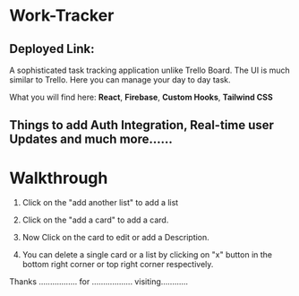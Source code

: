 # Work-Tracker

## Deployed Link: 

A sophisticated task tracking application unlike Trello Board. The UI is much similar to Trello. Here you can manage your day to day task. 

What you will find here: **React**, **Firebase**, **Custom Hooks**, **Tailwind CSS**

## Things to add Auth Integration, Real-time user Updates and much more......

# Walkthrough

1. Click on the "add another list" to add a list

2. Click on the "add a card" to add a card.

3. Now Click on the card to edit or add a Description.

4. You can delete a single card or a list by clicking on "x" button in the bottom right corner or top right corner respectively.

Thanks ................. for .................. visiting............
